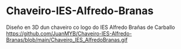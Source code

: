 # Chaveiro-IES-Alfredo-Branas
Diseño en 3D dun chaveiro co logo do IES Alfredo Brañas de Carballo
https://github.com/JuanMYB/Chaveiro-IES-Alfredo-Branas/blob/main/Chaveiro_IES_AlfredoBranas.gif
